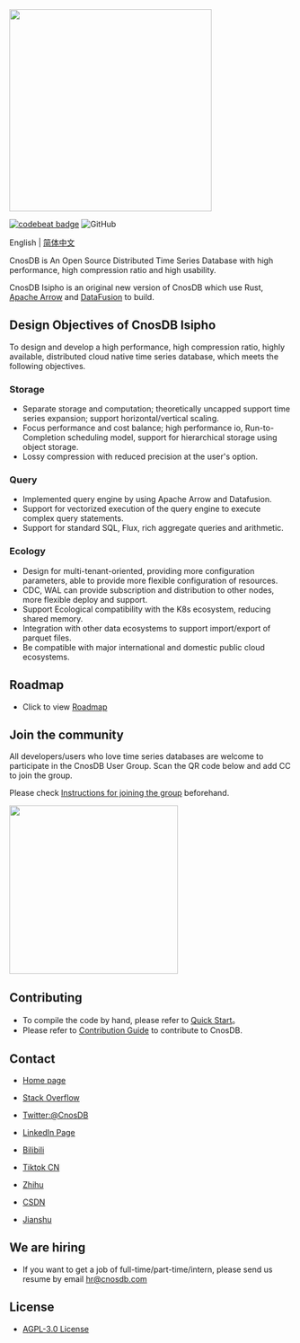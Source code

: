 <img src="docs/source/_static/img/cnosdb_logo_white.svg" width="360" alt=""/>

<a href="https://codebeat.co/projects/github-com-cnosdatabase-cnosdb-main"><img alt="codebeat badge" src="https://codebeat.co/badges/23007af1-7b99-419c-81a8-7bfb6dac31b9" /></a>
![GitHub](https://img.shields.io/github/license/cnosdb/cnosdb)

English | [简体中文](./README_CN.md)

CnosDB is An Open Source Distributed Time Series Database with high performance, high compression ratio and high
usability.

CnosDB Isipho is an original new version of CnosDB which use Rust, [Apache Arrow](https://arrow.apache.org/)
and [DataFusion](https://github.com/apache/arrow-datafusion) to build.

## Design Objectives of CnosDB Isipho

To design and develop a high performance, high compression ratio, highly available, distributed cloud native time series
database, which meets the following objectives.

### Storage

- Separate storage and computation; theoretically uncapped support time series expansion; support horizontal/vertical
  scaling.
- Focus performance and cost balance; high performance io, Run-to-Completion scheduling model, support for hierarchical
  storage using object storage.
- Lossy compression with reduced precision at the user's option.

### Query

- Implemented query engine by using Apache Arrow and Datafusion.
- Support for vectorized execution of the query engine to execute complex query statements.
- Support for standard SQL, Flux, rich aggregate queries and arithmetic.

### Ecology

- Design for multi-tenant-oriented, providing more configuration parameters, able to provide more flexible configuration
  of resources.
- CDC, WAL can provide subscription and distribution to other nodes, more flexible deploy and support.
- Support Ecological compatibility with the K8s ecosystem, reducing shared memory.
- Integration with other data ecosystems to support import/export of parquet files.
- Be compatible with major international and domestic public cloud ecosystems.

## Roadmap

- Click to view [Roadmap](https://github.com/cnosdb/cnosdb/issues/483)

## Join the community

All developers/users who love time series databases are welcome to participate in the CnosDB User Group. Scan the QR
code below and add CC to join the group.

Please check [Instructions for joining the group](./docs/guidelines/CnosDBWeChatUserGroupGuidelines.md) beforehand.

<img src="docs/source/_static/img/u.jpg" width="300" alt=""/>

## Contributing

* To compile the code by hand, please refer to [Quick Start](docs/get-started.md)。
* Please refer to [Contribution Guide](./CONTRIBUTING_EN.md) to contribute to CnosDB.

## Contact

* [Home page](https://cnosdb.com)

* [Stack Overflow](https://stackoverflow.com/questions/tagged/cnosdb)

* [Twitter:@CnosDB](https://twitter.com/CnosDB)

* [LinkedIn Page](https://www.linkedin.com/company/cnosdb)

* [Bilibili](https://space.bilibili.com/36231559)

* [Tiktok CN](https://www.douyin.com/user/MS4wLjABAAAA6ua1UPmYWCcTl0AT0Lf1asILf9ogmj7J257KEq812csox9FBrAkxxKcok1GIzPMv)

* [Zhihu](https://www.zhihu.com/org/cnosdb)

* [CSDN](https://blog.csdn.net/CnosDB)

* [Jianshu](https://www.jianshu.com/u/745811688e9e)

## We are hiring

* If you want to get a job of full-time/part-time/intern, please send us resume by email hr@cnosdb.com

## License

* [AGPL-3.0 License](./LICENSE.md)
